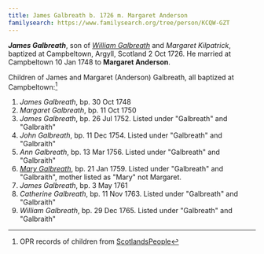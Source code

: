 ```yaml
---
title: James Galbreath b. 1726 m. Margaret Anderson
familysearch: https://www.familysearch.org/tree/person/KCQW-GZT
---
```

***James Galbreath***, son of [*William Galbreath*](galbreath-william-1701.md) and  *Margaret Kilpatrick*, baptized at Campbeltown, Argyll, Scotland 2 Oct 1726.  He married at Campbeltown 10 Jan 1748 to **Margaret Anderson**.

Children of James and Margaret (Anderson) Galbreath, all baptized at Campbeltown:[^children]

1. *James Galbreath*, bp. 30 Oct 1748
2. *Margaret Galbreath*, bp. 11 Oct 1750
3. *James Galbreath*, bp. 26 Jul 1752.  Listed under "Galbreath" and "Galbraith"
4. *John Galbreath*, bp. 11 Dec 1754. Listed under "Galbreath" and "Galbraith"
5. *Ann Galbreath*, bp. 13 Mar 1756. Listed under "Galbreath" and "Galbraith"
6. [*Mary Galbreath*](galbreath-mary-1759.md), bp. 21 Jan 1759. Listed under "Galbreath" and "Galbraith", mother listed as "Mary" not Margaret.
7. *James Galbreath*, bp. 3 May 1761
8. *Catherine Galbreath*, bp. 11 Nov 1763. Listed under "Galbreath" and "Galbraith"
9. *William Galbreath*, bp. 29 Dec 1765. Listed under "Galbreath" and "Galbraith"

[^children]: OPR records of children from [ScotlandsPeople](https://www.scotlandspeople.gov.uk/record-results?search_type=people&event=%28B%20OR%20C%20OR%20S%29&record_type%5B0%5D=opr_births&church_type=Old%20Parish%20Registers&dl_cat=church&dl_rec=church-births-baptisms&surname=galbreath&surname_so=fuzzy&forename_so=starts&from_year=1748&to_year=1770&parent_names=galb&parent_names_so=starts&parent_name_two=anderson&parent_name_two_so=fuzzy&county=ARGYLL&record=Church%20of%20Scotland%20%28old%20parish%20registers%29%20Roman%20Catholic%20Church%20Other%20churches&rd_real_name%5B0%5D=CAMPBELTOWN%20%28LANDWARD%29%20OR%20CAMPBELTOWN%20%28BURGH%29%20OR%20CAMPBELTOWN&rd_display_name%5B0%5D=CAMPBELTOWN%20%28LANDWARD%29%7CCAMPBELTOWN%20%28BURGH%29%7CCAMPBELTOWN_CAMPBELTOWN&rd_label%5B0%5D=CAMPBELTOWN&rd_name%5B0%5D=CAMPBELTOWN%20%2ALANDWARD%2A%20OR%20CAMPBELTOWN%20%2ABURGH%2A%20OR%20CAMPBELTOWN&sort=asc&order=Date&field=year)
